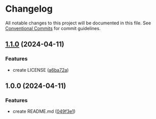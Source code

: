 # Changelog

All notable changes to this project will be documented in this file. See
[Conventional Commits](https://conventionalcommits.org) for commit guidelines.

## [1.1.0](https://github.com/formation-git-lkuhn/QuartoDemo/compare/v1.0.0...v1.1.0) (2024-04-11)


### Features

* create LICENSE ([a6ba72a](https://github.com/formation-git-lkuhn/QuartoDemo/commit/a6ba72a1856b1e3d18bc53adc4e02d1fd0311c4a))

## 1.0.0 (2024-04-11)


### Features

* create README.md ([049f3e1](https://github.com/formation-git-lkuhn/QuartoDemo/commit/049f3e14641855ac20229518d7700f9e7f94fd7b))
